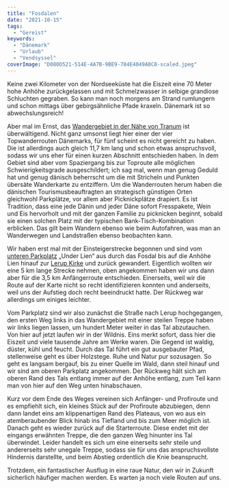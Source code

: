 ```yaml
---
title: "Fosdalen"
date: "2021-10-15"
tags:
  - "Gereist"
keywords:
  - "Dänemark"
  - "Urlaub"
  - "Vendsyssel"
coverImage: "D080D521-514E-4A7B-9BE9-784E4049A8C8-scaled.jpeg"
---
```


Keine zwei Kilometer von der Nordseeküste hat die Eiszeit eine 70 Meter hohe Anhöhe zurückgelassen und mit Schmelzwasser in selbige grandiose Schluchten gegraben. So kann man noch morgens am Strand rumlungern und schon mittags über gebirgsähnliche Pfade kraxeln. Dänemark ist so abwechslungsreich!

Aber mal im Ernst, das [Wandergebiet in der Nähe von Tranum](https://naturstyrelsen.dk/publikationer/turfoldere/thy/fosdalen-og-langdalen-auf-deutsch/) ist überwältigend. Nicht ganz umsonst liegt hier einer der vier Topwanderrouten Dänemarks, für fünf scheint es nicht gereicht zu haben. Die ist allerdings auch gleich 11,7 km lang und schon etwas anspruchsvoll, sodass wir uns eher für einen kurzen Abschnitt entschieden haben. In dem Gebiet sind aber vom Spaziergang bis zur Toproute alle möglichen Schwierigkeitsgrade ausgeschildert; ich sag mal, wenn man genug Geduld hat und genug dänisch beherrscht um die mit Stricheln und Punkten übersäte Wanderkarte zu entziffern. Um die Wanderrouten herum haben die dänischen Tourismusbeauftragten an strategisch günstigen Orten gleichwohl Parkplätze, vor allem aber Picknickplätze drapiert. Es ist Tradition, dass eine jede Dänin und jeder Däne sofort Fresspakete, Wein und Eis hervorholt und mit der ganzen Familie zu picknicken beginnt, sobald sie einen solchen Platz mit der typischen Bank-Tisch-Kombination erblicken. Das gilt beim Wandern ebenso wie beim Autofahren, was man an Wanderwegen und Landstraßen ebenso beobachten kann.

Wir haben erst mal mit der Einsteigerstrecke begonnen und sind vom [unteren Parkplatz](https://goo.gl/maps/WBSpVgqF9J63dLDb9) „Under Lien“ aus durch das Fosdal bis auf die Anhöhe Lien hinauf zur [Lerup Kirke](https://goo.gl/maps/W49TgCSPjZphjC2bA) und zurück gewandert. Eigentlich wollten wir eine 5 km lange Strecke nehmen, oben angekommen haben wir uns dann aber für die 3,5 km Anfängerroute entschieden. Einerseits, weil wir die Route auf der Karte nicht so recht identifizieren konnten und anderseits, weil uns der Aufstieg doch recht beeindruckt hatte. Der Rückweg war allerdings um einiges leichter.

Vom Parkplatz sind wir also zunächst die Straße nach Lerup hochgegangen, den ersten Weg links in das Wandergebiet mit einer steilen Treppe haben wir links liegen lassen, um hundert Meter weiter in das Tal abzutauchen. Von hier auf jetzt laufen wir in der Wildnis. Eins merkt sofort, dass hier die Eiszeit und viele tausende Jahre am Werke waren. Die Gegend ist waldig, düster, kühl und feucht. Durch das Tal führt ein gut ausgebauter Pfad, stellenweise geht es über Holzstege. Ruhe und Natur pur sozusagen. So geht es langsam bergauf, bis zu einer Quelle im Wald, dann steil hinauf und wir sind am oberen Parkplatz angekommen. Der Rückweg hält sich am oberen Rand des Tals entlang immer auf der Anhöhe entlang, zum Teil kann man von hier auf den Weg unten hinabschauen.

Kurz vor dem Ende des Weges vereinen sich Anfänger- und Profiroute und es empfiehlt sich, ein kleines Stück auf der Profiroute abzubiegen, denn dann landet eins am klippenartigen Rand des Plateaus, von wo aus ein atemberaubender Blick hinab ins Tiefland und bis zum Meer möglich ist. Danach geht es wieder zurück auf die Starterroute. Diese endet mit der eingangs erwähnten Treppe, die den ganzen Weg hinunter ins Tal überwindet. Leider handelt es sich um eine einerseits sehr steile und andererseits sehr unegale Treppe, sodass sie für uns das anspruchsvollste Hindernis darstellte, und beim Abstieg ordentlich die Knie beansprucht.

Trotzdem, ein fantastischer Ausflug in eine raue Natur, den wir in Zukunft sicherlich häufiger machen werden. Es warten ja noch viele Routen auf uns.
